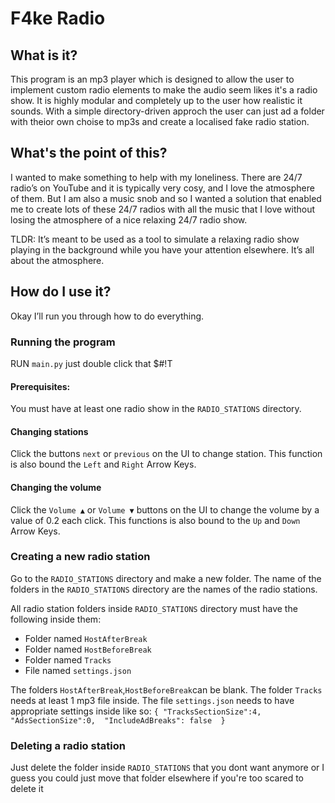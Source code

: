 # F4ke Radio
## What is it? 

This program is an mp3 player which is designed to allow the user to implement custom radio elements to make the audio seem likes it's a radio show. It is highly modular and completely up to the user how realistic it sounds. With a simple directory-driven approch the user can just ad a folder with theior own choise to mp3s and create a localised fake radio station.

## What's the point of this? 

I wanted to make something to help with my loneliness. There are 24/7 radio’s on YouTube and it is typically very cosy, and I love the atmosphere of them. But I am also a music snob and so I wanted a solution that enabled me to create lots of these 24/7 radios with all the music that I love without losing the atmosphere of a nice relaxing 24/7 radio show. 

TLDR: It’s meant to be used as a tool to simulate a relaxing radio show playing in the background while you have your attention elsewhere. It’s all about the atmosphere. 

## How do I use it? 

Okay I’ll run you through how to do everything. 

### Running the program 

RUN `main.py` just double click that $#!T

#### Prerequisites:  

You must have at least one radio show in the `RADIO_STATIONS` directory. 

#### Changing stations 

Click the buttons `next` or `previous` on the UI to change station. This function is also bound the `Left` and `Right` Arrow Keys. 

#### Changing the volume 

Click the `Volume ▲` or `Volume ▼` buttons on the UI to change the volume by a value of 0.2 each click. This functions is also bound to the `Up` and `Down` Arrow Keys. 

 

 

### Creating a new radio station 

Go to the `RADIO_STATIONS` directory and make a new folder. The name of the folders in the `RADIO_STATIONS` directory are the names of the radio stations. 

All radio station folders inside `RADIO_STATIONS` directory must have the following inside them: 

- Folder named `HostAfterBreak` 
- Folder named `HostBeforeBreak` 
- Folder named `Tracks` 
- File named `settings.json` 

The folders `HostAfterBreak`,`HostBeforeBreak`can be blank. 
The folder `Tracks` needs at least 1 mp3 file inside. 
The file `settings.json` needs to have appropriate settings inside like so: 
`{
    "TracksSectionSize":4, 
    "AdsSectionSize":0, 
    "IncludeAdBreaks": false 
}`

### Deleting a radio station
Just delete the folder inside `RADIO_STATIONS` that you dont want anymore or I guess you could just move that folder elsewhere if you're too scared to delete it
